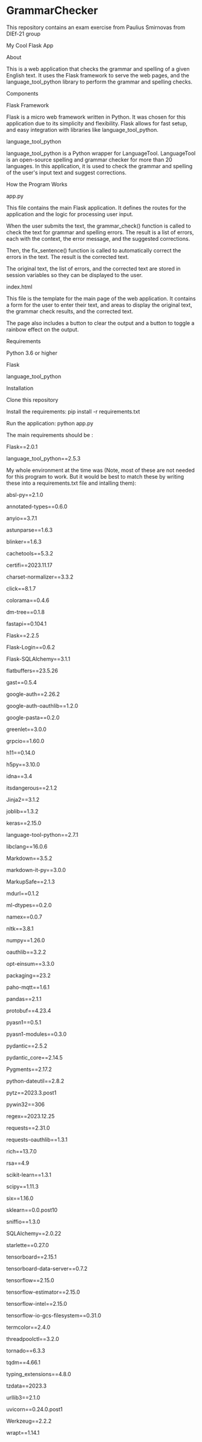 # GrammarChecker
This repository contains an exam exercise from Paulius Smirnovas from DIEf-21 group

My Cool Flask App

About

This is a web application that checks the grammar and spelling of a given English text. It uses the Flask framework to serve the web pages, and the language_tool_python library to perform the grammar and spelling checks.

Components

Flask Framework

Flask is a micro web framework written in Python. It was chosen for this application due to its simplicity and flexibility. Flask allows for fast setup, and easy integration with libraries like language_tool_python.

language_tool_python

language_tool_python is a Python wrapper for LanguageTool. LanguageTool is an open-source spelling and grammar checker for more than 20 languages. In this application, it is used to check the grammar and spelling of the user's input text and suggest corrections.

How the Program Works

app.py

This file contains the main Flask application. It defines the routes for the application and the logic for processing user input.

When the user submits the text, the grammar_check() function is called to check the text for grammar and spelling errors. The result is a list of errors, each with the context, the error message, and the suggested corrections.

Then, the fix_sentence() function is called to automatically correct the errors in the text. The result is the corrected text.

The original text, the list of errors, and the corrected text are stored in session variables so they can be displayed to the user.

index.html

This file is the template for the main page of the web application. It contains a form for the user to enter their text, and areas to display the original text, the grammar check results, and the corrected text.

The page also includes a button to clear the output and a button to toggle a rainbow effect on the output.

Requirements

Python 3.6 or higher

Flask

language_tool_python

Installation

Clone this repository

Install the requirements: pip install -r requirements.txt

Run the application: python app.py




The main requirements should be :

Flask==2.0.1

language_tool_python==2.5.3


My whole environment at the time was (Note, most of these are not needed for this program to work. But it would be best to match these by writing these into a requirements.txt file and intalling them):

absl-py==2.1.0

annotated-types==0.6.0

anyio==3.7.1

astunparse==1.6.3

blinker==1.6.3

cachetools==5.3.2

certifi==2023.11.17

charset-normalizer==3.3.2

click==8.1.7

colorama==0.4.6

dm-tree==0.1.8

fastapi==0.104.1

Flask==2.2.5

Flask-Login==0.6.2

Flask-SQLAlchemy==3.1.1

flatbuffers==23.5.26

gast==0.5.4

google-auth==2.26.2

google-auth-oauthlib==1.2.0

google-pasta==0.2.0

greenlet==3.0.0

grpcio==1.60.0

h11==0.14.0

h5py==3.10.0

idna==3.4

itsdangerous==2.1.2

Jinja2==3.1.2

joblib==1.3.2

keras==2.15.0

language-tool-python==2.7.1

libclang==16.0.6

Markdown==3.5.2

markdown-it-py==3.0.0

MarkupSafe==2.1.3

mdurl==0.1.2

ml-dtypes==0.2.0

namex==0.0.7

nltk==3.8.1

numpy==1.26.0

oauthlib==3.2.2

opt-einsum==3.3.0

packaging==23.2

paho-mqtt==1.6.1

pandas==2.1.1

protobuf==4.23.4

pyasn1==0.5.1

pyasn1-modules==0.3.0

pydantic==2.5.2

pydantic_core==2.14.5

Pygments==2.17.2

python-dateutil==2.8.2

pytz==2023.3.post1

pywin32==306

regex==2023.12.25

requests==2.31.0

requests-oauthlib==1.3.1

rich==13.7.0

rsa==4.9

scikit-learn==1.3.1

scipy==1.11.3

six==1.16.0

sklearn==0.0.post10

sniffio==1.3.0

SQLAlchemy==2.0.22

starlette==0.27.0

tensorboard==2.15.1

tensorboard-data-server==0.7.2

tensorflow==2.15.0

tensorflow-estimator==2.15.0

tensorflow-intel==2.15.0

tensorflow-io-gcs-filesystem==0.31.0

termcolor==2.4.0

threadpoolctl==3.2.0

tornado==6.3.3

tqdm==4.66.1

typing_extensions==4.8.0

tzdata==2023.3

urllib3==2.1.0

uvicorn==0.24.0.post1

Werkzeug==2.2.2

wrapt==1.14.1

